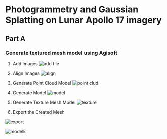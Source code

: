 # Photogrammetry and Gaussian Splatting on Lunar Apollo 17 imagery
## Part A
### Generate textured mesh model using Agisoft

1. Add Images
  ![add file](https://github.com/user-attachments/assets/40e41cd9-7a4e-45ca-865a-bfaf735ec674)
 
3. Align Images 
![align](https://github.com/user-attachments/assets/c4253e79-89eb-4480-85b8-4431874965c4)

4. Generate Point Cloud Model
![point clud](https://github.com/user-attachments/assets/f9f2369c-743f-4826-bf36-155562f5f0f5)

5. Generate  Model
![model](https://github.com/user-attachments/assets/115c7dc8-a1bd-4968-8017-1aa91b76b6a6)


6. Generate Texture Mesh Model
![texture](https://github.com/user-attachments/assets/2bda2a3a-5342-4f54-9a21-6c9d3ff6a4a8)

7. Export the Created Mesh
   
![export](https://github.com/user-attachments/assets/bf40b848-0f40-418f-aac7-f350ed33450a)

![modelk](https://github.com/user-attachments/assets/41af7429-f9e7-462b-8ea6-ac0f66781767)





